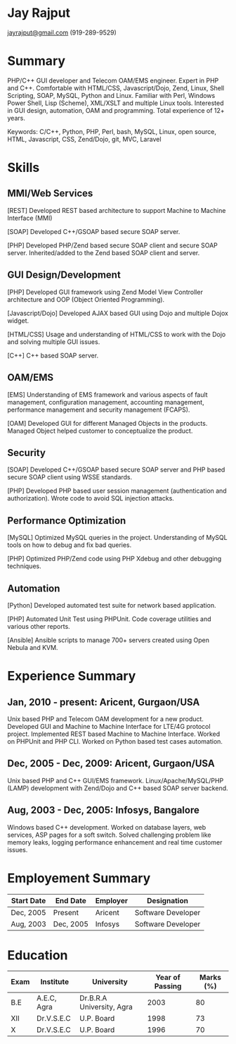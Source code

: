 #  Jay Rajput

jayrajput@gmail.com (919-289-9529)

# Summary

PHP/C++ GUI developer and Telecom OAM/EMS engineer.  Expert in PHP and C++.
Comfortable with HTML/CSS, Javascript/Dojo, Zend, Linux, Shell Scripting, SOAP,
MySQL, Python and Linux.  Familiar with Perl, Windows Power Shell, Lisp
(Scheme), XML/XSLT and multiple Linux tools.  Interested in GUI design,
automation, OAM and programming.  Total experience of 12+ years.

Keywords: C/C++, Python, PHP, Perl, bash, MySQL, Linux, open source, HTML,
Javascript, CSS, Zend/Dojo, git, MVC, Laravel

# Skills

## MMI/Web Services

[REST] Developed REST based architecture to support Machine to Machine
Interface (MMI)

[SOAP] Developed C++/GSOAP based secure SOAP server.

[PHP] Developed PHP/Zend based secure SOAP client and secure SOAP server.
Inherited/added to the Zend based SOAP client and server.
    
## GUI Design/Development

[PHP] Developed GUI framework using Zend Model View Controller architecture and
OOP (Object Oriented Programming).

[Javascript/Dojo] Developed AJAX based GUI using Dojo and multiple Dojox
widget.

[HTML/CSS] Usage and understanding of HTML/CSS to work with the Dojo and
solving multiple GUI issues.

[C++] C++ based SOAP server.

## OAM/EMS

[EMS] Understanding of EMS framework and various aspects of  fault management,
configuration management, accounting management, performance management and
security management (FCAPS).

[OAM] Developed GUI for different Managed Objects in the products.  Managed
Object helped customer to conceptualize the product.

## Security

[SOAP] Developed C++/GSOAP based secure SOAP server and PHP based secure SOAP
client using WSSE standards. 

[PHP] Developed PHP based user session management (authentication and
authorization).  Wrote code to avoid SQL injection attacks.

## Performance Optimization

[MySQL] Optimized MySQL queries in the project.  Understanding of MySQL tools
on how to debug and fix bad queries.

[PHP] Optimized PHP/Zend code using PHP Xdebug and other debugging techniques.

## Automation

[Python] Developed automated test suite for network based application.

[PHP] Automated Unit Test using PHPUnit. Code coverage utilities and various
other reports.

[Ansible] Ansible scripts to manage 700+ servers created using Open Nebula and
KVM.

# Experience Summary

## Jan, 2010 - present: Aricent, Gurgaon/USA

Unix based PHP and Telecom OAM development for a new product.  Developed GUI
and Machine to Machine Interface for LTE/4G protocol project.  Implemented REST
based Machine to Machine Interface. Worked on PHPUnit and PHP CLI. Worked on
Python based test cases automation. 

## Dec, 2005 - Dec, 2009: Aricent, Gurgaon/USA

Unix based PHP and C++ GUI/EMS framework.  Linux/Apache/MySQL/PHP (LAMP)
development with Zend/Dojo and C++ based SOAP server backend.

## Aug, 2003 - Dec, 2005: Infosys, Bangalore

Windows based C++ development.  Worked on database layers, web services, ASP
pages for a soft switch.  Solved challenging problem like memory leaks, logging
performance enhancement and real time customer issues.

# Employement Summary

| Start Date | End Date  | Employer | Designation        | 
|------------|-----------|----------|--------------------|
| Dec, 2005  | Present   | Aricent  | Software Developer | 
| Aug, 2003  | Dec, 2005 | Infosys  | Software Developer | 

# Education

|Exam | Institute   | University                | Year of Passing | Marks (%) |
|-----|-------------|---------------------------|-----------------|-----------|
|B.E  | A.E.C, Agra | Dr.B.R.A University, Agra | 2003            | 80        |
|XII  | Dr.V.S.E.C  | U.P. Board                | 1998            | 73        |
|X    | Dr.V.S.E.C  | U.P. Board                | 1996            | 70        |
